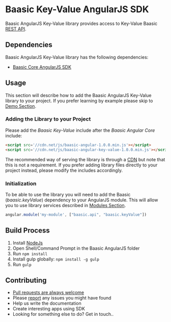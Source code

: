 # Baasic Key-Value AngularJS SDK

Baasic AngularJS Key-Value library provides access to Key-Value Baasic [REST API](https://api.baasic.com).

## Dependencies

Baasic AngularJS Key-Value library has the following dependencies:

* [Baasic Core AngularJS SDK](https://github.com/Baasic/baasic-sdk-angularjs-core)

## Usage

This section will describe how to add the Baasic AngularJS Key-Value library to your project. If you prefer learning by example please skip to [Demo Section](#demo).

### Adding the Library to your Project

Please add the _Baasic Key-Value_ include after the _Baasic Angular Core_ include:

```html
<script src='//cdn.net/js/baasic-angular-1.0.0.min.js'></script>
<script src='//cdn.net/js/baasic-angular-key-value-1.0.0.min.js'></script>
```

The recommended way of serving the library is through a [CDN](http://en.wikipedia.org/wiki/Content_delivery_network) but note that this is not a requirement. If you prefer adding library files directly to your project instead, please modify the includes accordingly.


### Initialization

To be able to use the library you will need to add the Baasic (_baasic.keyValue_) dependency to your AngularJS module. This will allow you to use library services described in [Modules Section](#baasic-modules).

```javascript
angular.module('my-module', ["baasic.api", "baasic.keyValue"])
```

## Build Process

1. Install [NodeJs](http://nodejs.org/download/)
2. Open Shell/Command Prompt in the Baasic AngularJS folder
3. Run `npm install`
4. Install gulp globally: `npm install -g gulp`
5. Run `gulp`

## Contributing

* [Pull requests are always welcome](https://github.com/Baasic/baasic-sdk-angularjs-key-value#pull-requests-are-always-welcome)
* Please [report](https://github.com/Baasic/baasic-sdk-angularjs-key-value#issue-reporting) any issues you might  have found
* Help us write the documentation
* Create interesting apps using SDK
* Looking for something else to do? Get in touch..